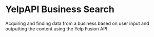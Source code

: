 # YelpAPI Business Search
 Acquiring and finding data from a business based on user input and outputting the content using the Yelp Fusion API
